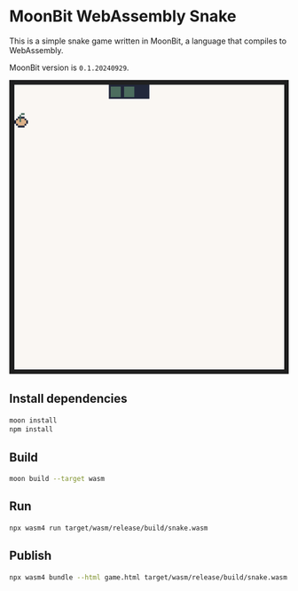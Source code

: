 # MoonBit WebAssembly Snake

This is a simple snake game written in MoonBit, a language that compiles to WebAssembly.

MoonBit version is `0.1.20240929`.

![Snake Screenshot](snake.png)

## Install dependencies

```bash
moon install
npm install
```

## Build

```bash
moon build --target wasm
```

## Run

```bash
npx wasm4 run target/wasm/release/build/snake.wasm
```

## Publish

```bash
npx wasm4 bundle --html game.html target/wasm/release/build/snake.wasm
```
